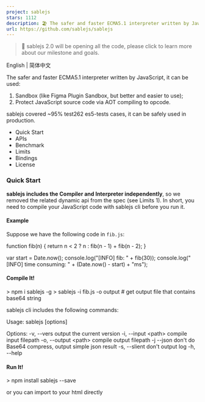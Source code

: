 ```yaml
---
project: sablejs
stars: 1112
description: 🏖️ The safer and faster ECMA5.1 interpreter written by JavaScript
url: https://github.com/sablejs/sablejs
---
```


> 🎉 sablejs 2.0 will be opening all the code, please click to learn more about our milestone and goals.

English | 简体中文

The safer and faster ECMA5.1 interpreter written by JavaScript, it can be used:

1.  Sandbox (like Figma Plugin Sandbox, but better and easier to use);
2.  Protect JavaScript source code via AOT compiling to opcode.

sablejs covered ~95% test262 es5-tests cases, it can be safely used in production.

-   Quick Start
-   APIs
-   Benchmark
-   Limits
-   Bindings
-   License

### Quick Start

**sablejs includes the Compiler and Interpreter independently**, so we removed the related dynamic api from the spec (see Limits 1). In short, you need to compile your JavaScript code with sablejs cli before you run it.

#### Example

Suppose we have the following code in `fib.js`:

function fib(n) {
  return n < 2 ? n : fib(n \- 1) + fib(n \- 2);
}

var start \= Date.now();
console.log("\[INFO\] fib: " + fib(30));
console.log("\[INFO\] time consuming: " + (Date.now() \- start) + "ms");

#### Compile It!

\> npm i sablejs -g
\> sablejs -i fib.js -o output # get output file that contains base64 string

sablejs cli includes the following commands:

Usage: sablejs \[options\]

Options:
  -v, --vers           output the current version
  -i, --input <path\>   compile input filepath
  -o, --output <path\>  compile output filepath
  -j  --json           don't do Base64 compress, output simple json result
  -s, --slient         don't output log
  -h, --help

#### Run It!

\> npm install sablejs --save

or you can import to your html directly

<script src\="https://cdn.jsdelivr.net/npm/sablejs@1.0.8/runtime.js"\></script\>

##### Browser

const VM \= require("sablejs/runtime")();

// import console.log function to vm call
const vm \= new VM();
const vGlobal \= vm.getGlobal();
const vConsole \= vm.createObject();
const vLog \= vm.createFunction("log", function () {
  const temp \= \[\];
  for (let i \= 0; i < arguments.length; i++) {
    temp.push(vm.asString(arguments\[i\]));
  }

  console.log(...temp);
  return vm.createUndefined();
});

vm.setProperty(vConsole, "log", vLog);
vm.setProperty(vGlobal, "console", vConsole);

(async () \=> {
  const resp \= await fetch("<output url>");
  const data \= await resp.text();
  vm.run(data);
  vm.destroy();
})();

##### Node

const VM \= require("sablejs/runtime")();
const fs \= require("fs");

// import console.log function to vm call
const vm \= new VM();
const vGlobal \= vm.getGlobal();
const vConsole \= vm.createObject();
const vLog \= vm.createFunction("log", function () {
  const temp \= \[\];
  for (let i \= 0; i < arguments.length; i++) {
    temp.push(vm.asString(arguments\[i\]));
  }

  console.log(...temp);
  return vm.createUndefined();
});

vm.setProperty(vConsole, "log", vLog);
vm.setProperty(vGlobal, "console", vConsole);

// please run: sablejs -i fib.js -o output
vm.run(fs.readFileSync("./output").toString());
vm.destroy();

### APIs

-   VM.prototype.run(source, isSimpleJSON)
    -   source: String - the compiled result via sablejs compiler
    -   isSimpleJSON: Boolean - if be true, you should use `-j` to make compiler output simple json result, default false.
    -   `return:` undefined

Initialize the VM and execute the compiled source code.

const VM \= require('sablejs/runtime')();
const vm \= new VM();

// source should be base64 string via sablejs compiling
vm.run(\`<compiled source string>\`);

-   VM.prototype.getGlobal()
    -   `return:` Value

Returns the `global` in the VM, which is similar to the `window` in browser and the `global` in Node.js.

const global \= vm.getGlobal();

-   VM.prototype.createUndefined()
    -   `return` Value

Create an `undefined` boxed type.

const vUndefined \= vm.createUndefined();

-   VM.prototype.createNull()
    -   `return:` Value

Create an `null` boxed type.

const vNull \= vm.createNull();

-   VM.prototype.createBoolean(bool)
    -   bool: Boolean
    -   `return` Value

Create an `bool` boxed type.

const vBoolean \= vm.createBoolean(true);

-   VM.prototype.createNumber(num)
    -   num: Number
    -   `return` Value

Create an `number` boxed type.

const vNumber \= vm.createNumber(1024);

-   VM.prototype.createString(str)
    -   str: String
    -   `return` Value

Create an `string` boxed type.

const vString \= vm.createString('Hello World!');

-   VM.prototype.createObject()
    -   `return` Value

Create an `object` boxed type.

const vObject \= vm.createObject();

-   VM.prototype.createArray(length)
    -   length: Number | undefined
    -   `return` Value

Create an `array` boxed type.

const vArray1 \= vm.createArray();
// or
const vArray2 \= vm.createArray(128);

-   VM.prototype.createFunction(name, func)
    -   name: String
    -   func: Function
    -   `return` Value

Create an `funcntion` boxed type. It receives a function name and the specific implementation of the function. Both the `function parameter` and `this` are boxed types in `func`.

const vFunction \= vm.createFunction("trim", function(str) {
  // this is the undefined or new's instannce boxed type
  // str maybe the string boxed type, we need to check it
});

-   VM.prototype.createError(message)
    -   message: String | undefined
    -   `return` Value

Create an `error` boxed type.

const vError1 \= vm.createError();
// or
const vError2 \= vm.createError("unknown error");

-   VM.prototype.createRegExp(pattern, flags)
    -   pattern: String
    -   flags: String | undefined
    -   `return` Value

Create an `regexp` boxed type.

const vRegExp \= vm.createRegExp("\\\\w+", "ig");

-   VM.prototype.createDate()
    -   `return` Value

Create an `date` boxed type.

const vDate \= vm.createDate();

-   VM.prototype.isUndefined(value)
    -   value: Value
    -   `return` Boolean

Used to determine if the type is `undefinend`.

const vUndefined \= vm.createUndefined();
if(vm.isUndefined(vUndefined)) {
  // ...
}

-   VM.prototype.isNull(value)
    -   value: Value
    -   `return` Boolean

Used to determine if the type is `null`.

const vNull \= vm.createNull();
if(vm.isNull(vNull)) {
  // ...
}

-   VM.prototype.isBoolean(value)
    -   value: Value
    -   `return` Boolean

Used to determine if the type is `bool`.

const vBoolean \= vm.createBoolean(true);
if(vm.isBoolean(vBoolean)) {
  // ...
}

-   VM.prototype.isNumber(value)
    -   value: Value
    -   `return` Boolean

Used to determine if the type is `number`.

const vNumber \= vm.createNumber(1024);
if(vm.isNumber(vNumber)) {
  // ...
}

-   VM.prototype.isString(value)
    -   value: Value
    -   `return` Boolean

Used to determine if the type is `string`.

const vString \= vm.createString("Hello World!");
if(vm.isString(vString)) {
  // ...
}

-   VM.prototype.isObject(value)
    -   value: Value
    -   `return` Boolean

Used to determine if the type is `object`.

const vObject \= vm.createObject();
const vArray \= vm.createArray();
if(vm.isObject(vObject) && vm.isObject(vArray)) {
  // ...
}

-   VM.prototype.isArray(value)
    -   value: Value
    -   `return` Boolean

Used to determine if the type is `array`.

const vArray \= vm.createArray();
if(vm.isArray(vArray)) {
  // ...
}

-   VM.prototype.isFunction(value)
    -   value: Value
    -   `return` Boolean

Used to determine if the type is `function`.

const vFunction \= vm.createFunction("log", function(){});
if(vm.isFunction(vFunction)){
  // ...
}

-   VM.prototype.isError(value)
    -   value: Value
    -   `return` Boolean

Used to determine if the type is `error`.

const vError \= vm.createError('unknown error');
if(vm.isError(vError)){
  // ...
}

-   VM.prototype.isRegExp(value)
    -   value: Value
    -   `return` Boolean

Used to determine if the type is `regexp`.

const vRegExp \= vm.createRegExp("\\\\w+", "ig");
if(vm.isRegExp(vRegExp)){
  // ...
}

-   VM.prototype.isDate(value)
    -   value: Value
    -   `return` Boolean

Used to determine if the type is `date`.

const vDate \= vm.createDate();
if(vm.isDate(vDate)){
  // ...
}

-   VM.prototype.asUndefined(value)
    -   value: Value
    -   `return` undefined

Converting `undefined` boxed type to `plain undefined` value.

const vUndefined \= vm.createUndefined();
vm.asUndefined(vUndefined) \=== undefined;

-   VM.prototype.asNull(value)
    -   value: Value
    -   `return` null

Converting `null` boxed type to `plain null` value.

const vNull \= vm.createNull();
vm.asNull(vNull) \=== null;

-   VM.prototype.asBoolean(value)
    -   value: Value
    -   `return` Boolean

Converting `bool` boxed type to `plain bool` value.

const vBoolean \= vm.createBoolean(true);
const boolean \= vm.asBoolean(vBoolean);
if(boolean \=== true) {
  // ...
}

-   VM.prototype.asNumber(value)
    -   value: Value
    -   `return` Number

Converting `number` boxed type to `plain number` value.

const vNumber \= vm.createNumber(1024);
const number \= vm.asNumber(vNumber);
if(number \=== 1024) {
  // ...
}

-   VM.prototype.asString(value)
    -   value: Value
    -   `return` String

Converting `string` boxed type to `plain string` value.

const vString \= vm.createString('Hello World!');
const string \= vm.asString(vString);
if(string \=== 'Hello World!') {
  // ...
}

-   VM.prototype.asObject(value)
    -   value: Value
    -   `return` Object

Converting `object` boxed type to `inner object` value.

const vObject \= vm.createFunction("asObject", function(){});
const object \= vm.asObject(vObject);
if(object.type \=== 12) {
  // ...
}

-   VM.prototype.instanceof(lval, rval)
    -   lval: Value
    -   rval: Value
    -   `return` Boolean

Equivalent to the `instanceof` keyword.

const global \= vm.getGlobal();
const vDateFunc \= vm.getProperty(global, "Date");
const vDate \= vm.createDate();
if(vm.instanceof(vDate, vDateFunc)) {
  // ...
}

-   VM.prototype.typeof(value)
    -   value: Value
    -   `return` String

Equivalent to the `typeof` keyword.

const vString \= vm.createString('Hello World!');
if(vm.typeof(vString) \=== "string") {
  // ...
}

-   VM.prototype.getProperty(value, name)
    -   value: Value
    -   name: String
    -   `return` Value

Get the value of the property of the object. Return is a property boxed type.

const global \= vm.getGlobal();
const vPrint \= vm.getProperty(global, "print");
if(vm.isFunction(vPrint)) {
  // ...
}

-   VM.prototype.setProperty(value, name, property)
    -   value: Value
    -   name: String
    -   property: Value
    -   `return` Value

Assigning the property to object. Return is a property boxed type.

const global \= vm.getGlobal();
const console \= vm.createObject();
const log \= vm.createFunction("log", function() {
  // console.log impl
});

vm.setProperty(console, "log", log);
vm.setProperty(global, "console", console);

-   VM.prototype.deleteProperty(value, name)
    -   value: Value
    -   name: String
    -   `return` Boolean

Delete the property of object.

const global \= vm.getGlobal();
vm.deleteProperty(global, "print");

const vPrint \= vm.getProperty(global, "print");
if(vm.isUndefined(vPrint)) {
  // ...
} 

-   VM.prototype.defineProperty(value, name, desc)
    -   value: Value
    -   name: String
    -   desc: Object
    -   `return` Value

Equivalent to the `Object.defineProperty` function.

const vObject \= vm.createObject();
vm.defineProperty(vObject, "name", { 
  value: vm.createString("sablejs"),
});

const getter \= vm.createFunction("getter", function() {
  return vm.createNumber("101");
});

const setter \= vm.createFunction("setter", function(age) {
  vm.setProperty(this, "\_\_age\_\_", age);
});

vm.defineProperty(vObject, "age", {
  enumerable: false,
  get: getter,
  set: setter,
});

-   VM.prototype.getPrototype(value)
    -   value: Value
    -   `return` Value

Get the prototype of object.

const global \= vm.getGlobal();
const vStringFunc \= vm.getProperty(global, "String");
if(!vm.isUndefined(vStringFunc)) {
  const vTrimStart \= vm.createFunction("trimStart", function() {
    const str \= vm.asString(this);
    return vm.createString(str);
  });

  const vStringFuncProto \= vm.getPrototype(vStringFunc);
  vm.setProperty(vStringFuncProto, "trimStart", vTrimStart);
}

-   VM.prototype.setPrototype(value, prototype)
    -   value: Value
    -   prototype: Value
    -   `return` Value

Set the prototype of object.

const vA \= vm.createFunction("A", function() {});
const vObject \= vm.createObject();

vm.setProperty(vObject, 'name', vm.createString('Hello World!'));
vm.setPrototype(vA, vObject);

-   VM.prototype.throw(value)
    -   value: Value
    -   `return` undefined

Equivalent to the `throw` keyword.

const vError \= vm.createError('unknown error');
vm.throw(vError);

-   VM.prototype.new(func\[, arg1, arg2, arg3...\])
    -   func: Value
    -   arg: Value
    -   `return` Value

Equivalent to the `new` keyword.

const vA \= vm.createFunction('A', function(name) {
  vm.setProperty(this, 'name', name);
});

vm.new(vA, vm.createString("A"));

-   VM.prototype.call(func, thisPtr\[, arg1, arg2, arg3...\])
    -   func: Value
    -   thisPtr: Value | undefined
    -   arg: Value
    -   `return` Value

Equivalent to the `Function.prototype.call` function.

const vLog \= vm.createFunction('log', function() {
  const temp \= \[\];
  for(let i \= 0; i < arguments.length; i++){
    temp.push(vm.asString(arguments\[i\]));
  }
  console.log(...temp); // '1', 1, false
});

vm.call(
  vLog, 
  vm.createUndefined(), 
  vm.createString('1'), 
  vm.createNumber(1), 
  vm.createBoolean(false)
);

-   VM.prototype.destroy
    -   `return` undefined

Destroy the VM instance.

vm.destroy();

### Benchmark

sablejs may be the fastest interpreter written in JavaScript (using v8 benchmark suites):

> Benchmark Enviorment:
> 
> -   Node.js v12.19.0
> -   Golang 1.15.6
> -   GCC 5.4.0 -O3
> -   2.4 GHz Intel Core i9
> -   MacOS Mojave 10.14.6 (18G6032)

sablejs

sval

eval5

quickjs-wasm

goja

Language

JavaScript

JavaScript

JavaScript

C + WebAssembly

Golang

Richards

110

24.9

24.7

376

208

Crypto

114

24.6

20.2

400

104

RayTrace

258

92.2

98.5

471

294

NavierStokes

183

35.9

49.8

665

191

DeltaBlue

120

35.3

29.5

402

276

Total score

148

37.3

37.3

452

202

Baseline

1

▼ 2.96

▼ 2.96

▲ 2.05

▲ 0.36

File Size(KB)

216

152

134

434

\-

Gzip Size(KB)

29

40

34

245

\-

### Limits

1.  Dynamic execution by `eval` and `Function` is forbidden, but passing literal string/number/null and undefined is allowed (the interpreter doesn't contain any compiler).

eval("print('Hello World!')"); // it's ok
eval("var " + "a=1"); // it's ok

var str \= "Hello World!";
eval("print('" + str + "')"); // throw SyntaxError

Function("a", "b", "return a+b"); // it's ok
new Function("a", "b", "return a+b"); // it's ok

var str \= "return a+b";
Function("a", "b", str); // throw SyntaxError
new Function("a", "b", str); // throw SyntaxError

1.  The browser environment relies on native browser functions such as `btoa` / `unescape` / `decodeURIComponent`, etc. if you need support for IE9 or below, you need to add shims.

### Bindings

-   cax2sablejs - Canvas2D rendering engine for sablejs
-   ajax2sablejs - A tiny and simple ajax for sablejs

### License

sablejs JavaScript Engine

Copyright (c) 2020-Now ErosZhao

Permission is hereby granted, free of charge, to any person obtaining a copy of this software and associated documentation files (the "Software"), to deal in the Software without restriction, including without limitation the rights to use, copy, modify, merge, publish, distribute, sublicense, and/or sell copies of the Software, and to permit persons to whom the Software is furnished to do so, subject to the following conditions:

Non-profit projects of individuals or organizations and commercial projects with commercial authorization of the author.

THE SOFTWARE IS PROVIDED "AS IS", WITHOUT WARRANTY OF ANY KIND, EXPRESS OR IMPLIED, INCLUDING BUT NOT LIMITED TO THE WARRANTIES OF MERCHANTABILITY, FITNESS FOR A PARTICULAR PURPOSE AND NONINFRINGEMENT. IN NO EVENT SHALL THE AUTHORS OR COPYRIGHT HOLDERS BE LIABLE FOR ANY CLAIM, DAMAGES OR OTHER LIABILITY, WHETHER IN AN ACTION OF CONTRACT, TORT OR OTHERWISE, ARISING FROM, OUT OF OR IN CONNECTION WITH THE SOFTWARE OR THE USE OR OTHER DEALINGS IN THE SOFTWARE.
